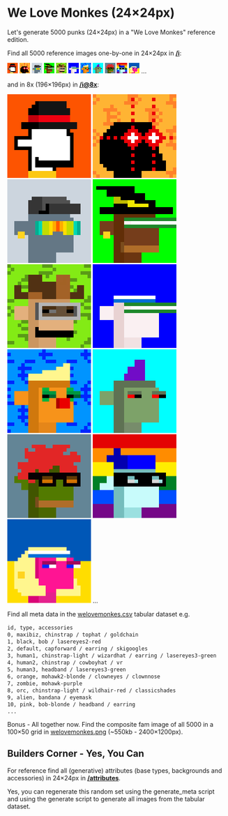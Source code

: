 #  We Love Monkes (24×24px)


Let's generate 5000 punks (24×24px) in a "We Love Monkes" reference edition.


Find all 5000 reference images one-by-one in 24×24px in [**/i**](i):

![](i/monke0000.png)
![](i/monke0001.png)
![](i/monke0002.png)
![](i/monke0003.png)
![](i/monke0004.png)
![](i/monke0005.png)
![](i/monke0006.png)
![](i/monke0007.png)
![](i/monke0008.png)
![](i/monke0009.png)
![](i/monke0010.png) ...

and in 8x (196×196px) in [**/i@8x**](i@8x):

![](i@8x/monke0000@8x.png)
![](i@8x/monke0001@8x.png)
![](i@8x/monke0002@8x.png)
![](i@8x/monke0003@8x.png)
![](i@8x/monke0004@8x.png)
![](i@8x/monke0005@8x.png)
![](i@8x/monke0006@8x.png)
![](i@8x/monke0007@8x.png)
![](i@8x/monke0008@8x.png)
![](i@8x/monke0009@8x.png)
![](i@8x/monke0010@8x.png) ...


Find all meta data in the [welovemonkes.csv](welovemonkes.csv) tabular dataset e.g.

```
id, type, accessories
0, maxibiz, chinstrap / tophat / goldchain
1, black, bob / lasereyes2-red
2, default, capforward / earring / skigoogles
3, human1, chinstrap-light / wizardhat / earring / lasereyes3-green
4, human2, chinstrap / cowboyhat / vr
5, human3, headband / lasereyes3-green
6, orange, mohawk2-blonde / clowneyes / clownnose
7, zombie, mohawk-purple
8, orc, chinstrap-light / wildhair-red / classicshades
9, alien, bandana / eyemask
10, pink, bob-blonde / headband / earring
...
```



Bonus - All together now. Find the composite fam image of all 5000 in a 100×50 grid in [welovemonkes.png](welovemonkes.png) (~550kb - 2400×1200px).




## Builders Corner - Yes, You Can

For reference find all (generative) attributes (base types, backgrounds and accessories) in 24×24px in [**/attributes**](attributes).


Yes, you can regenerate this random set 
using the generate_meta script
and using the generate script to generate all images
from the tabular dataset.



